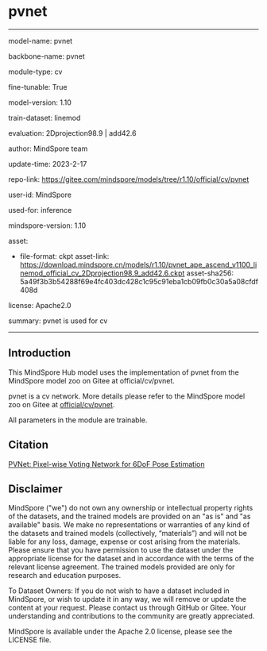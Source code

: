 # pvnet

---

model-name: pvnet

backbone-name: pvnet

module-type: cv

fine-tunable: True

model-version: 1.10

train-dataset: linemod

evaluation: 2Dprojection98.9 | add42.6

author: MindSpore team

update-time: 2023-2-17

repo-link: <https://gitee.com/mindspore/models/tree/r1.10/official/cv/pvnet>

user-id: MindSpore

used-for: inference

mindspore-version: 1.10

asset:

-
    file-format: ckpt
    asset-link: <https://download.mindspore.cn/models/r1.10/pvnet_ape_ascend_v1100_linemod_official_cv_2Dprojection98.9_add42.6.ckpt>
    asset-sha256: 5a49f3b3b54288f69e4fc403dc428c1c95c91eba1cb09fb0c30a5a08cfdf408d

license: Apache2.0

summary: pvnet is used for cv

---

## Introduction

This MindSpore Hub model uses the implementation of pvnet from the MindSpore model zoo on Gitee at official/cv/pvnet.

pvnet is a cv network. More details please refer to the MindSpore model zoo on Gitee at [official/cv/pvnet](https://gitee.com/mindspore/models/blob/r1.10/official/cv/pvnet/README.md).

All parameters in the module are trainable.

## Citation

[PVNet: Pixel-wise Voting Network for 6DoF Pose Estimation](https://arxiv.org/pdf/1812.11788v1.pdf)

## Disclaimer

MindSpore ("we") do not own any ownership or intellectual property rights of the datasets, and the trained models are provided on an "as is" and "as available" basis. We make no representations or warranties of any kind of the datasets and trained models (collectively, “materials”) and will not be liable for any loss, damage, expense or cost arising from the materials. Please ensure that you have permission to use the dataset under the appropriate license for the dataset and in accordance with the terms of the relevant license agreement. The trained models provided are only for research and education purposes.

To Dataset Owners: If you do not wish to have a dataset included in MindSpore, or wish to update it in any way, we will remove or update the content at your request. Please contact us through GitHub or Gitee. Your understanding and contributions to the community are greatly appreciated.

MindSpore is available under the Apache 2.0 license, please see the LICENSE file.
